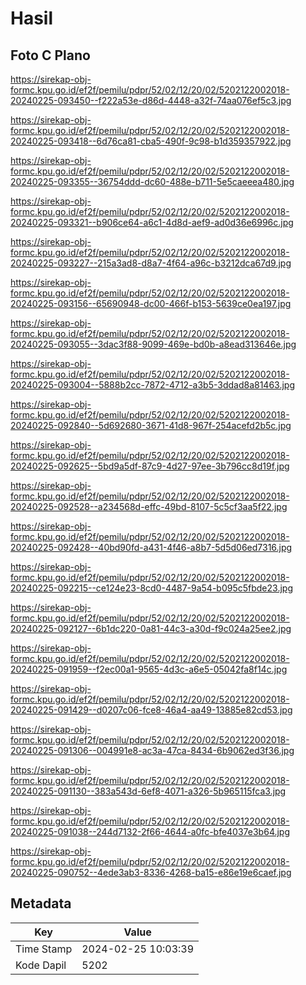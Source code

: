 # Hasil

## Foto C Plano

https://sirekap-obj-formc.kpu.go.id/ef2f/pemilu/pdpr/52/02/12/20/02/5202122002018-20240225-093450--f222a53e-d86d-4448-a32f-74aa076ef5c3.jpg

https://sirekap-obj-formc.kpu.go.id/ef2f/pemilu/pdpr/52/02/12/20/02/5202122002018-20240225-093418--6d76ca81-cba5-490f-9c98-b1d359357922.jpg

https://sirekap-obj-formc.kpu.go.id/ef2f/pemilu/pdpr/52/02/12/20/02/5202122002018-20240225-093355--36754ddd-dc60-488e-b711-5e5caeeea480.jpg

https://sirekap-obj-formc.kpu.go.id/ef2f/pemilu/pdpr/52/02/12/20/02/5202122002018-20240225-093321--b906ce64-a6c1-4d8d-aef9-ad0d36e6996c.jpg

https://sirekap-obj-formc.kpu.go.id/ef2f/pemilu/pdpr/52/02/12/20/02/5202122002018-20240225-093227--215a3ad8-d8a7-4f64-a96c-b3212dca67d9.jpg

https://sirekap-obj-formc.kpu.go.id/ef2f/pemilu/pdpr/52/02/12/20/02/5202122002018-20240225-093156--65690948-dc00-466f-b153-5639ce0ea197.jpg

https://sirekap-obj-formc.kpu.go.id/ef2f/pemilu/pdpr/52/02/12/20/02/5202122002018-20240225-093055--3dac3f88-9099-469e-bd0b-a8ead313646e.jpg

https://sirekap-obj-formc.kpu.go.id/ef2f/pemilu/pdpr/52/02/12/20/02/5202122002018-20240225-093004--5888b2cc-7872-4712-a3b5-3ddad8a81463.jpg

https://sirekap-obj-formc.kpu.go.id/ef2f/pemilu/pdpr/52/02/12/20/02/5202122002018-20240225-092840--5d692680-3671-41d8-967f-254acefd2b5c.jpg

https://sirekap-obj-formc.kpu.go.id/ef2f/pemilu/pdpr/52/02/12/20/02/5202122002018-20240225-092625--5bd9a5df-87c9-4d27-97ee-3b796cc8d19f.jpg

https://sirekap-obj-formc.kpu.go.id/ef2f/pemilu/pdpr/52/02/12/20/02/5202122002018-20240225-092528--a234568d-effc-49bd-8107-5c5cf3aa5f22.jpg

https://sirekap-obj-formc.kpu.go.id/ef2f/pemilu/pdpr/52/02/12/20/02/5202122002018-20240225-092428--40bd90fd-a431-4f46-a8b7-5d5d06ed7316.jpg

https://sirekap-obj-formc.kpu.go.id/ef2f/pemilu/pdpr/52/02/12/20/02/5202122002018-20240225-092215--ce124e23-8cd0-4487-9a54-b095c5fbde23.jpg

https://sirekap-obj-formc.kpu.go.id/ef2f/pemilu/pdpr/52/02/12/20/02/5202122002018-20240225-092127--6b1dc220-0a81-44c3-a30d-f9c024a25ee2.jpg

https://sirekap-obj-formc.kpu.go.id/ef2f/pemilu/pdpr/52/02/12/20/02/5202122002018-20240225-091959--f2ec00a1-9565-4d3c-a6e5-05042fa8f14c.jpg

https://sirekap-obj-formc.kpu.go.id/ef2f/pemilu/pdpr/52/02/12/20/02/5202122002018-20240225-091429--d0207c06-fce8-46a4-aa49-13885e82cd53.jpg

https://sirekap-obj-formc.kpu.go.id/ef2f/pemilu/pdpr/52/02/12/20/02/5202122002018-20240225-091306--004991e8-ac3a-47ca-8434-6b9062ed3f36.jpg

https://sirekap-obj-formc.kpu.go.id/ef2f/pemilu/pdpr/52/02/12/20/02/5202122002018-20240225-091130--383a543d-6ef8-4071-a326-5b965115fca3.jpg

https://sirekap-obj-formc.kpu.go.id/ef2f/pemilu/pdpr/52/02/12/20/02/5202122002018-20240225-091038--244d7132-2f66-4644-a0fc-bfe4037e3b64.jpg

https://sirekap-obj-formc.kpu.go.id/ef2f/pemilu/pdpr/52/02/12/20/02/5202122002018-20240225-090752--4ede3ab3-8336-4268-ba15-e86e19e6caef.jpg


## Metadata

| Key        | Value               |
| ---------- | ------------------- |
| Time Stamp | 2024-02-25 10:03:39 |
| Kode Dapil | 5202                |



